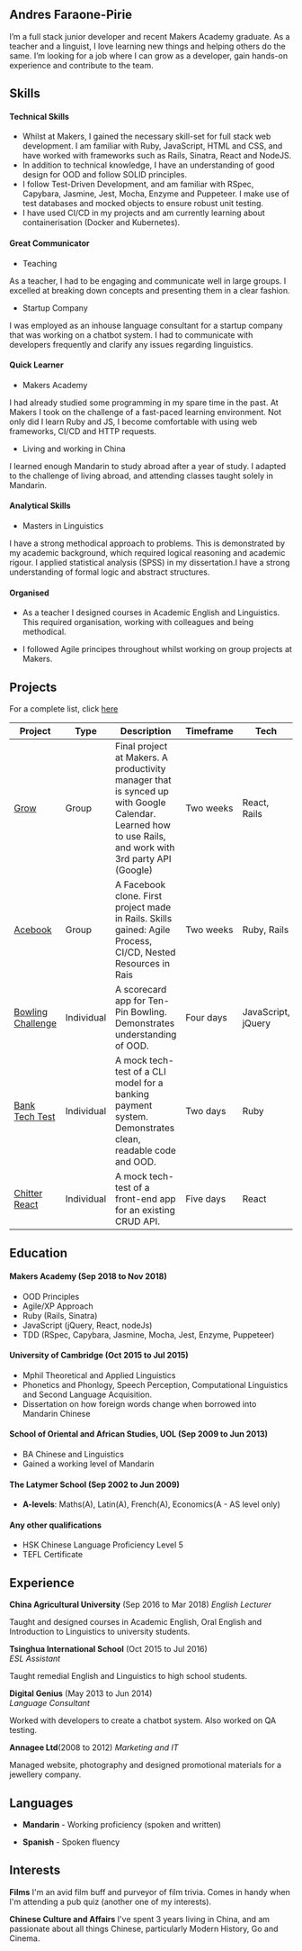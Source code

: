 ## Andres Faraone-Pirie
I’m a full stack junior developer and recent Makers Academy graduate. As a teacher and a linguist, I love learning new things and helping others do the same. I’m looking for a job where I can grow as a developer, gain hands-on experience and contribute to the team.

## Skills

#### Technical Skills
 - Whilst at Makers, I gained the necessary skill-set for full stack web development. I am familiar with Ruby, JavaScript, HTML and CSS, and have worked with frameworks such as Rails, Sinatra, React and NodeJS.
 - In addition to technical knowledge, I have an understanding of good design for OOD and follow SOLID principles.
 - I follow Test-Driven Development, and am familiar with RSpec, Capybara, Jasmine, Jest, Mocha, Enzyme and Puppeteer. I make use of test databases and mocked objects to ensure robust unit testing.
 - I have used CI/CD in my projects and am currently learning about containerisation (Docker and Kubernetes).


#### Great Communicator
 - Teaching
 
 As a teacher, I had to be engaging and communicate well in large groups. I excelled at breaking down concepts and presenting them in a clear fashion.

 - Startup Company

I was employed as an inhouse language consultant for a startup company that was working on a chatbot system. I had to communicate with developers frequently and clarify any issues regarding linguistics.

#### Quick Learner
 - Makers Academy
 
 I had already studied some programming in my spare time in the past. At Makers I took on the challenge of a fast-paced learning environment. Not only did I learn Ruby and JS, I become comfortable with using web frameworks, CI/CD and HTTP requests.

- Living and working in China
 
I learned enough Mandarin to study abroad after a year of study. I adapted to the challenge of living abroad, and attending classes taught solely in Mandarin.

#### Analytical Skills
 - Masters in Linguistics 

I have a strong methodical approach to problems. This is demonstrated by my academic background, which required logical reasoning and academic rigour. I applied statistical analysis (SPSS) in my dissertation.I have a strong understanding of formal logic and abstract structures.


#### Organised

 - As a teacher I designed courses in Academic English and Linguistics. This required organisation, working with colleagues and being methodical.
 
 - I followed Agile principes throughout whilst working on group projects at Makers.


## Projects
For a complete list, click [here](https://github.com/afaraone)

| Project | Type | Description | Timeframe | Tech | Testing |
|--|--|---|---|---|---|
| [Grow](https://github.com/afaraone/final-project) | Group | Final project at Makers. A productivity manager that is synced up with Google Calendar. Learned how to use Rails, and work with 3rd party API (Google) | Two weeks | React, Rails | RSpec, Jest, Enzyme |  
| [Acebook](https://github.com/afaraone/acebook-rails-template) | Group | A Facebook clone. First project made in Rails. Skills gained: Agile Process, CI/CD, Nested Resources in Rais | Two weeks | Ruby, Rails | RSpec, Capybara |   
| [Bowling Challenge](https://github.com/afaraone/bowling-challenge) | Individual | A scorecard app for Ten-Pin Bowling. Demonstrates understanding of OOD. | Four days | JavaScript, jQuery | Jasmine |
| [Bank Tech Test](https://github.com/afaraone/bank-tech) | Individual | A mock tech-test of a CLI model for a banking payment system. Demonstrates clean, readable code and OOD. | Two days | Ruby | RSpec |
| [Chitter React](https://github.com/afaraone/chitter-tech) | Individual | A mock tech-test of a front-end app for an existing CRUD API. | Five days | React | Jest, Enzyme | 

## Education

#### Makers Academy (Sep 2018 to Nov 2018)

- OOD Principles
- Agile/XP Approach
- Ruby (Rails, Sinatra)
- JavaScript (jQuery, React, nodeJs)
- TDD (RSpec, Capybara, Jasmine, Mocha, Jest, Enzyme, Puppeteer)

#### University of Cambridge (Oct 2015 to Jul 2015)

- Mphil Theoretical and Applied Linguistics
- Phonetics and Phonlogy, Speech Perception, Computational Linguistics and Second Language Acquisition.
- Dissertation on how foreign words change when borrowed into Mandarin Chinese

#### School of Oriental and African Studies, UOL (Sep 2009 to Jun 2013)

 - BA Chinese and Linguistics
 - Gained a working level of Mandarin

#### The Latymer School (Sep 2002 to Jun 2009)

 - **A-levels**: Maths(A), Latin(A), French(A), Economics(A - AS level only)

#### Any other qualifications

 - HSK Chinese Language Proficiency Level 5
 - TEFL Certificate

## Experience
**China Agricultural University** (Sep 2016 to Mar 2018)
*English Lecturer*

Taught and designed courses in Academic English, Oral English and Introduction to Linguistics to university students. 

**Tsinghua International School** (Oct 2015 to Jul 2016)    
*ESL Assistant*

Taught remedial English and Linguistics to high school students.

**Digital Genius** (May 2013 to Jun 2014)   
*Language Consultant*  

Worked with developers to create a chatbot system. Also worked on QA testing.

**Annagee Ltd**(2008 to 2012)
*Marketing and IT*

Managed website, photography and designed promotional materials for a jewellery company.

## Languages
 - **Mandarin** - Working proficiency (spoken and written)

 - **Spanish** - Spoken fluency

## Interests
**Films** I'm an avid film buff and purveyor of film trivia. Comes in handy when I'm attending a pub quiz (another one of my interests).

**Chinese Culture and Affairs** I've spent 3 years living in China, and am passionate about all things Chinese, particularly Modern History, Go and Cinema.
